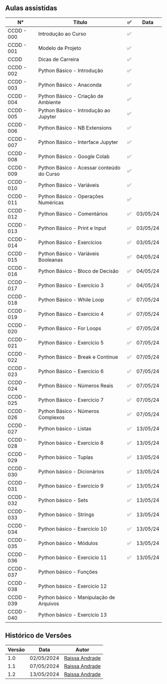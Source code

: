 ## Aulas assistidas 

|__N°__| __Título__| ✅ | __Data__|
|--------|----------------|----------|-----|
| CCDD - 000 | Introdução ao Curso| ✅||
| CCDD - 001| Modelo de Projeto| ✅||
| CCDD | Dicas de Carreira | ✅ ||
| CCDD - 002 | Python Básico - Introdução | ✅||
| CCDD - 003 | Python Básico - Anaconda| ✅||
| CCDD - 004 |Python Básico - Criação de Ambiente|✅||
| CCDD - 005 |Python Básico - Introdução ao Jupyter|✅||
|CCDD - 006  |Python Básico - NB Extensions|✅||
|CCDD - 007  |Python Básico - Interface Jupyter|✅||
|CCDD - 008  |Python Básico - Google Colab|✅||
|CCDD - 009  |Python Básico - Acessar conteúdo do Curso|✅||
|CCDD - 010  |Python Básico - Variáveis|✅||
|CCDD - 011  |Python Básico - Operações Numéricas|✅||
|CCDD - 012 | Python Básico - Comentários |✅|03/05/24|
|CCDD - 013 | Python Básico - Print e Input |✅|03/05/24|
|CCDD - 014 | Python Básico - Exercícios |✅|03/05/24|
|CCDD - 015 | Python Básico - Variáveis Booleanas |✅|04/05/24 |
|CCDD - 016 | Python Básico - Bloco de Decisão|✅| 04/05/24|
|CCDD - 017 | Python Básico - Exercício 3|✅| 04/05/24| 
|CCDD - 018|Python Básico - While Loop|✅| 07/05/24|
|CCDD - 019|Python Básico - Exercício 4|✅| 07/05/24|
|CCDD - 020|Python Básico - For Loops|✅| 07/05/24|
|CCDD - 021|Python Básico - Exercício 5|✅| 07/05/24|
|CCDD - 022|Python Básico - Break e Continue|✅| 07/05/24|
|CCDD - 023|Python Básico - Exercício 6|✅| 07/05/24|
|CCDD - 024|Python Básico - Números Reais|✅| 07/05/24|
|CCDD - 025|Python Básico - Exercício 7|✅| 07/05/24|
|CCDD - 026|Python Básico - Números Complexos|✅| 07/05/24|
|CCDD - 027|Python básico - Listas|✅|13/05/24|
|CCDD - 028|Python básico - Exercício 8|✅|13/05/24|
|CCDD - 029|Python básico - Tuplas|✅|13/05/24|
|CCDD - 030|Python básico - Dicionários|✅|13/05/24|
|CCDD - 031|Python básico - Exercício 9|✅|13/05/24|
|CCDD - 032|Python básico - Sets|✅|13/05/24|
|CCDD - 033|Python básico - Strings|✅|13/05/24|
|CCDD - 034|Python básico - Exercício 10|✅|13/05/24|
|CCDD - 035|Python básico - Módulos|✅|13/05/24|
|CCDD - 036|Python básico - Exercicio 11|✅|13/05/24|
|CCDD - 037|Python básico - Funções|||
|CCDD - 038|Python básico - Exercicio 12|||
|CCDD - 039|Python básico - Manipulação de Arquivos|||
|CCDD - 040|Python básico - Exercicio 13|||







## Histórico de Versões 

|__Versão__|__Data__| __Autor__|
|--------|-----|-----|
| 1.0 |02/05/2024| [Raissa Andrade](https://github.com/RaissaAndradeS)|
| 1.1 |07/05/2024| [Raissa Andrade](https://github.com/RaissaAndradeS)|
| 1.2 |13/05/2024| [Raissa Andrade](https://github.com/RaissaAndradeS)|
